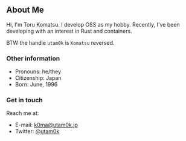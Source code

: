 ## About Me

Hi, I'm Toru Komatsu. 
I develop OSS as my hobby. Recently, I've been developing with an interest in Rust and containers.

BTW the handle `utam0k` is `Komatsu` reversed.

### Other information

- Pronouns: he/they
- Citizenship: Japan
- Born: June, 1996

### Get in touch

Reach me at:

- E-mail: <k0ma@utam0k.jp>
- Twitter: [@utam0k](https://twitter.com/utam0k)
